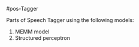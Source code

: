 #pos-Tagger

Parts of Speech Tagger using the following models:
1. MEMM model
2. Structured perceptron
